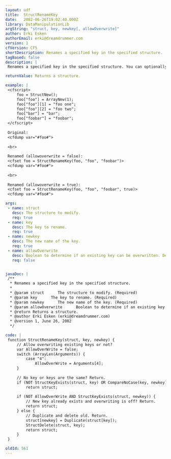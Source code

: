 ```yaml
---
layout: udf
title:  StructRenameKey
date:   2002-06-26T19:02:40.000Z
library: DataManipulationLib
argString: "struct, key, newkey[, allowOverwrite]"
author: Erki Esken
authorEmail: erki@dreamdrummer.com
version: 1
cfVersion: CF5
shortDescription: Renames a specified key in the specified structure.
tagBased: false
description: |
 Renames a specified key in the specified structure. You can optionally choose if overwriting existing key is allowed or not (by default overwriting is not allowed).

returnValue: Returns a structure.

example: |
 <cfscript>
     foo = StructNew();
     foo["foo"] = ArrayNew(1);
     foo["foo"][1] = "foo one";
     foo["foo"][2] = "foo two";
     foo["bar"] = "bar";
     foo["foobar"] = "foobar";
 </cfscript>
 
 Original:
 <cfdump var="#foo#">
 
 <br>
 
 Renamed (allowoverwrite = false):
 <cfset foo = StructRenameKey(foo, "foo", "foobar")>
 <cfdump var="#foo#">
 
 <br>
 
 Renamed (allowoverwrite = true):
 <cfset foo = StructRenameKey(foo, "foo", "foobar", true)>
 <cfdump var="#foo#">

args:
 - name: struct
   desc: The structure to modify.
   req: true
 - name: key
   desc: The key to rename.
   req: true
 - name: newkey
   desc: The new name of the key.
   req: true
 - name: allowOverwrite
   desc: Boolean to determine if an existing key can be overwritten. Defaults to false.
   req: false


javaDoc: |
 /**
  * Renames a specified key in the specified structure.
  * 
  * @param struct      The structure to modify. (Required)
  * @param key      The key to rename. (Required)
  * @param newkey      The new name of the key. (Required)
  * @param allowOverwrite      Boolean to determine if an existing key can be overwritten. Defaults to false. (Optional)
  * @return Returns a structure. 
  * @author Erki Esken (erki@dreamdrummer.com) 
  * @version 1, June 26, 2002 
  */

code: |
 function StructRenameKey(struct, key, newkey) {
     // Allow overwriting existing keys or not?
     var AllowOverWrite = false;
     switch (ArrayLen(Arguments)) {
         case "4":
             AllowOverWrite = Arguments[4];
     }
 
     // No key or keys are the same? Return.
     if (NOT StructKeyExists(struct, key) OR CompareNoCase(key, newkey) EQ 0)
         return struct;
 
     if (NOT AllowOverWrite AND StructKeyExists(struct, newkey)) {
         // New key already exists and overwriting is off? Return.
         return struct;
     } else {
         // Duplicate and delete old. Return.
         struct[newkey] = Duplicate(struct[key]);
         StructDelete(struct, key);
         return struct;
     }
 }

oldId: 561
---
```


